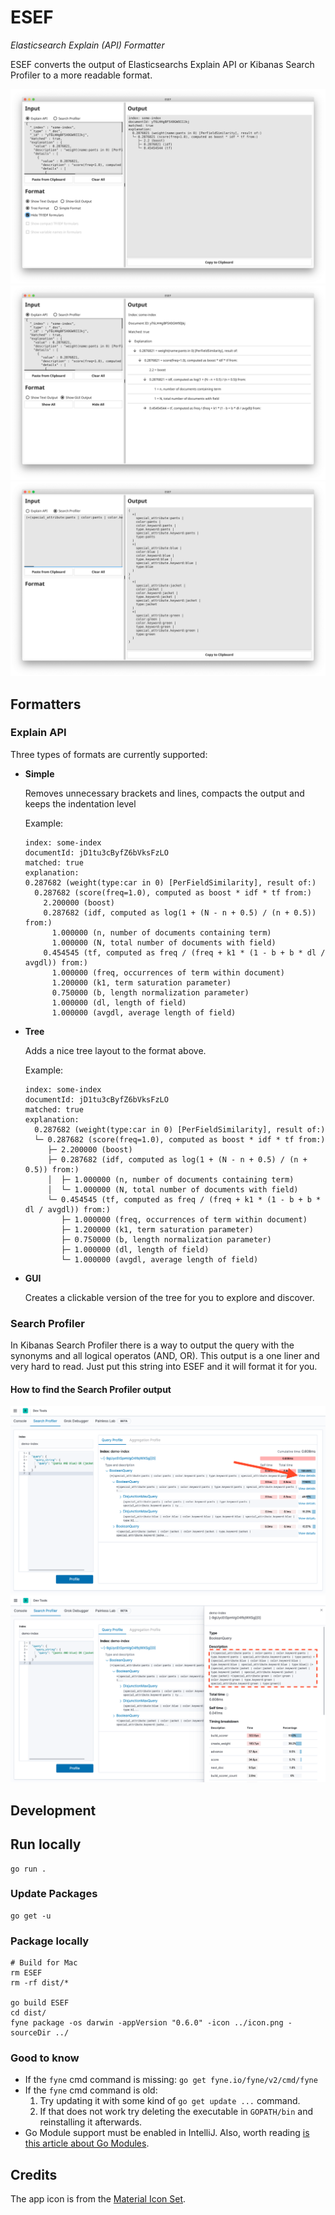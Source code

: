 # ESEF
*Elasticsearch Explain (API) Formatter*

ESEF converts the output of Elasticsearchs Explain API or Kibanas Search Profiler to a more readable format.

![alt text](assets/image/ESEF_Screenshot_1.png "ESEF Screenshot - Text Mode")
![alt text](assets/image/ESEF_Screenshot_2.png "ESEF Screenshot - Gui Mode")
![alt text](assets/image/ESEF_Screenshot_3.png "ESEF Screenshot - Search Profiler Formatter")

## Formatters

### Explain API

Three types of formats are currently supported:

- **Simple**
  
  Removes unnecessary brackets and lines, compacts the output and keeps the indentation level

  Example:
  ```
  index: some-index
  documentId: jD1tu3cByfZ6bVksFzLO
  matched: true
  explanation:
  0.287682 (weight(type:car in 0) [PerFieldSimilarity], result of:)
    0.287682 (score(freq=1.0), computed as boost * idf * tf from:)
      2.200000 (boost)
      0.287682 (idf, computed as log(1 + (N - n + 0.5) / (n + 0.5)) from:)
        1.000000 (n, number of documents containing term)
        1.000000 (N, total number of documents with field)
      0.454545 (tf, computed as freq / (freq + k1 * (1 - b + b * dl / avgdl)) from:)
        1.000000 (freq, occurrences of term within document)
        1.200000 (k1, term saturation parameter)
        0.750000 (b, length normalization parameter)
        1.000000 (dl, length of field)
        1.000000 (avgdl, average length of field)
  ```
- **Tree**
  
  Adds a nice tree layout to the format above.

  Example:
  ```
  index: some-index
  documentId: jD1tu3cByfZ6bVksFzLO
  matched: true
  explanation:
    0.287682 (weight(type:car in 0) [PerFieldSimilarity], result of:)
    └─ 0.287682 (score(freq=1.0), computed as boost * idf * tf from:)
       ├─ 2.200000 (boost)
       ├─ 0.287682 (idf, computed as log(1 + (N - n + 0.5) / (n + 0.5)) from:)
       │  ├─ 1.000000 (n, number of documents containing term)
       │  └─ 1.000000 (N, total number of documents with field)
       └─ 0.454545 (tf, computed as freq / (freq + k1 * (1 - b + b * dl / avgdl)) from:)
          ├─ 1.000000 (freq, occurrences of term within document)
          ├─ 1.200000 (k1, term saturation parameter)
          ├─ 0.750000 (b, length normalization parameter)
          ├─ 1.000000 (dl, length of field)
          └─ 1.000000 (avgdl, average length of field)
  ```
- **GUI**
  
  Creates a clickable version of the tree for you to explore and discover.

### Search Profiler

In Kibanas Search Profiler there is a way to output the query with the synonyms and all logical operatos (AND, OR). This output is a one liner and very hard to read. Just put this string into ESEF and it will format it for you.

#### How to find the Search Profiler output

![alt text](assets/image/Kibana_Search_Profiler_1.png "Kibana Search Profiler Step 1")
![alt text](assets/image/Kibana_Search_Profiler_2.png "Kibana Search Profiler Step 2")

## Development

## Run locally
```shell
go run .
```

### Update Packages
```shell
go get -u
```

### Package locally
```shell script
# Build for Mac
rm ESEF
rm -rf dist/*

go build ESEF
cd dist/
fyne package -os darwin -appVersion "0.6.0" -icon ../icon.png -sourceDir ../
```

### Good to know
- If the `fyne` cmd command is missing: `go get fyne.io/fyne/v2/cmd/fyne`
- If the `fyne` cmd command is old:
  1. Try updating it with some kind of `go get update ...` command.
  2. If that does not work try deleting the executable in `GOPATH/bin` and reinstalling it afterwards.
- Go Module support must be enabled in IntelliJ. Also, worth reading [is this article about Go Modules](https://insujang.github.io/2020-04-04/go-modules/).  

## Credits
The app icon is from the [Material Icon Set](https://material.io/resources/icons/?search=tree&icon=account_tree&style=baseline).
